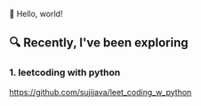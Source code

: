 👋 Hello, world!

## 🔍 Recently, I've been exploring
### 1. leetcoding with python 
https://github.com/sujijava/leet_coding_w_python
